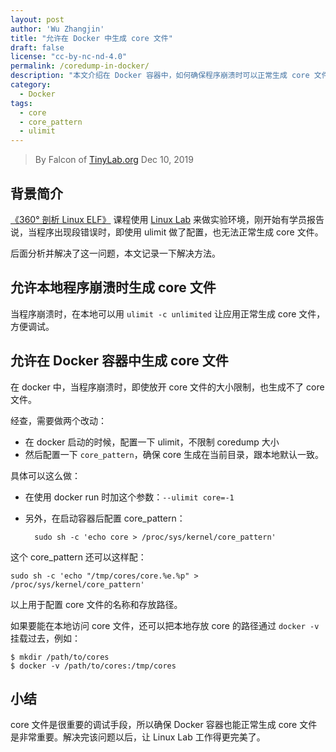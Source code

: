 ```yaml
---
layout: post
author: 'Wu Zhangjin'
title: "允许在 Docker 中生成 core 文件"
draft: false
license: "cc-by-nc-nd-4.0"
permalink: /coredump-in-docker/
description: "本文介绍在 Docker 容器中，如何确保程序崩溃时可以正常生成 core 文件。"
category:
  - Docker
tags:
  - core
  - core_pattern
  - ulimit
---
```


> By Falcon of [TinyLab.org][1]
> Dec 10, 2019

## 背景简介

[《360° 剖析 Linux ELF》](https://w.url.cn/s/AMcKZ3a) 课程使用 [Linux Lab](http://tinylab.org/linux-lab) 来做实验环境，刚开始有学员报告说，当程序出现段错误时，即使用 ulimit 做了配置，也无法正常生成 core 文件。

后面分析并解决了这一问题，本文记录一下解决方法。

## 允许本地程序崩溃时生成 core 文件

当程序崩溃时，在本地可以用 `ulimit -c unlimited` 让应用正常生成 core 文件，方便调试。

## 允许在 Docker 容器中生成 core 文件

在 docker 中，当程序崩溃时，即使放开 core 文件的大小限制，也生成不了 core 文件。

经查，需要做两个改动：

* 在 docker 启动的时候，配置一下 ulimit，不限制 coredump 大小
* 然后配置一下 `core_pattern`，确保 core 生成在当前目录，跟本地默认一致。

具体可以这么做：

* 在使用 docker run 时加这个参数：`--ulimit core=-1`
* 另外，在启动容器后配置 core_pattern：

        sudo sh -c 'echo core > /proc/sys/kernel/core_pattern'

这个 core_pattern 还可以这样配：

    sudo sh -c 'echo "/tmp/cores/core.%e.%p" > /proc/sys/kernel/core_pattern'

以上用于配置 core 文件的名称和存放路径。

如果要能在本地访问 core 文件，还可以把本地存放 core 的路径通过 `docker -v` 挂载过去，例如：

    $ mkdir /path/to/cores
    $ docker -v /path/to/cores:/tmp/cores

## 小结

core 文件是很重要的调试手段，所以确保 Docker 容器也能正常生成 core 文件是非常重要。解决完该问题以后，让 Linux Lab 工作得更完美了。

[1]: http://tinylab.org
